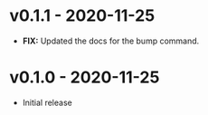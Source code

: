 # v0.1.1 - 2020-11-25

- **FIX:** Updated the docs for the bump command.

# v0.1.0 - 2020-11-25

- Initial release

